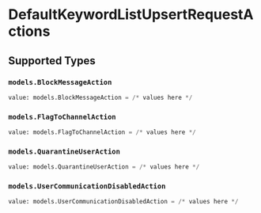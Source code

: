 # DefaultKeywordListUpsertRequestActions


## Supported Types

### `models.BlockMessageAction`

```python
value: models.BlockMessageAction = /* values here */
```

### `models.FlagToChannelAction`

```python
value: models.FlagToChannelAction = /* values here */
```

### `models.QuarantineUserAction`

```python
value: models.QuarantineUserAction = /* values here */
```

### `models.UserCommunicationDisabledAction`

```python
value: models.UserCommunicationDisabledAction = /* values here */
```

